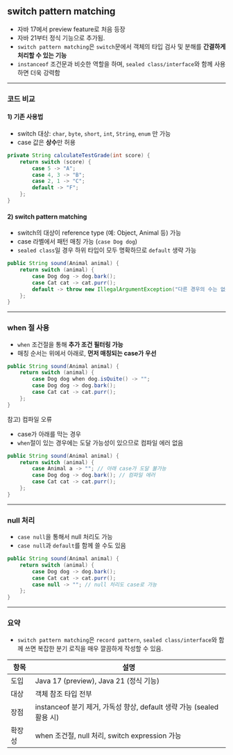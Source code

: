 ## switch pattern matching

- 자바 17에서 preview feature로 처음 등장
- 자바 21부터 정식 기능으로 추가됨.
- `switch pattern matching`은 `switch`문에서 객체의 타입 검사 및 분해를 **간결하게 처리할 수 있는 기능**
- `instanceof` 조건문과 비슷한 역할을 하며, `sealed class/interface`와 함께 사용하면 더욱 강력함

---

### 코드 비교

#### 1) 기존 사용법

- switch 대상: `char`, `byte`, `short`, `int`, `String`, `enum` 만 가능
- case 값은 **상수**만 허용

```java
private String calculateTestGrade(int score) {
    return switch (score) {
        case 5 -> "A";
        case 4, 3 -> "B";
        case 2, 1 -> "C";
        default -> "F";
    };
}
```

#### 2) switch pattern matching

- switch의 대상이 reference type (예: Object, Animal 등) 가능
- case 라벨에서 패턴 매칭 가능 (`case Dog dog`)
- `sealed class`일 경우 하위 타입이 모두 명확하므로 `default` 생략 가능

```java
public String sound(Animal animal) {
    return switch (animal) {
        case Dog dog -> dog.bark();
        case Cat cat -> cat.purr();
        default -> throw new IllegalArgumentException("다른 경우의 수는 없음");
    };
}
```

---

### when 절 사용

- `when` 조건절을 통해 **추가 조건 필터링 가능**
- 매칭 순서는 위에서 아래로, **먼저 매칭되는 case가 우선**

```java
public String sound(Animal animal) {
    return switch (animal) {
        case Dog dog when dog.isQuite() -> "";
        case Dog dog -> dog.bark();
        case Cat cat -> cat.purr();
    };
}
```

참고) 컴파일 오류

- case가 아래를 막는 경우
- `when`절이 있는 경우에는 도달 가능성이 있으므로 컴파일 에러 없음

```java
public String sound(Animal animal) {
    return switch (animal) {
        case Animal a -> ""; // 아래 case가 도달 불가능
        case Dog dog -> dog.bark(); // 컴파일 에러
        case Cat cat -> cat.purr();
    };
}
```

---

### null 처리

- `case null`을 통해서 null 처리도 가능
- `case null`과 `default`를 함께 쓸 수도 있음

```java
public String sound(Animal animal) {
    return switch (animal) {
        case Dog dog -> dog.bark();
        case Cat cat -> cat.purr();
        case null -> ""; // null 처리도 case로 가능
    };
}
```

---

### 요약

- `switch pattern matching`은 `record pattern`, `sealed class/interface`와 함께 쓰면 복잡한 분기 로직을 매우 깔끔하게 작성할 수 있음.

| 항목  | 설명                                                    |
|-----|-------------------------------------------------------|
| 도입  | Java 17 (preview), Java 21 (정식 기능)                    |
| 대상  | 객체 참조 타입 전부                                           |
| 장점  | instanceof 분기 제거, 가독성 향상, default 생략 가능 (sealed 활용 시) |
| 확장성 | when 조건절, null 처리, switch expression 가능               |
